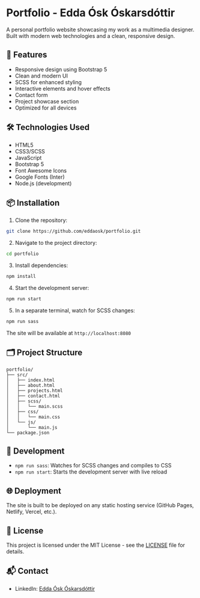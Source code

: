 # Portfolio - Edda Ósk Óskarsdóttir

A personal portfolio website showcasing my work as a multimedia designer. Built with modern web technologies and a clean, responsive design.

## 🚀 Features

- Responsive design using Bootstrap 5
- Clean and modern UI
- SCSS for enhanced styling
- Interactive elements and hover effects
- Contact form
- Project showcase section
- Optimized for all devices

## 🛠 Technologies Used

- HTML5
- CSS3/SCSS
- JavaScript
- Bootstrap 5
- Font Awesome Icons
- Google Fonts (Inter)
- Node.js (development)

## 📦 Installation

1. Clone the repository:
```bash
git clone https://github.com/eddaosk/portfolio.git
```

2. Navigate to the project directory:
```bash
cd portfolio
```

3. Install dependencies:
```bash
npm install
```

4. Start the development server:
```bash
npm run start
```

5. In a separate terminal, watch for SCSS changes:
```bash
npm run sass
```

The site will be available at `http://localhost:8080`

## 🗂 Project Structure

```
portfolio/
├── src/
│   ├── index.html
│   ├── about.html
│   ├── projects.html
│   ├── contact.html
│   ├── scss/
│   │   └── main.scss
│   ├── css/
│   │   └── main.css
│   └── js/
│       └── main.js
└── package.json
```

## 🔧 Development

- `npm run sass`: Watches for SCSS changes and compiles to CSS
- `npm run start`: Starts the development server with live reload

## 🌐 Deployment

The site is built to be deployed on any static hosting service (GitHub Pages, Netlify, Vercel, etc.).

## 📝 License

This project is licensed under the MIT License - see the [LICENSE](LICENSE) file for details.

## 📬 Contact

- LinkedIn: [Edda Ósk Óskarsdóttir](https://www.linkedin.com/in/eddaoskarsdottir/)
